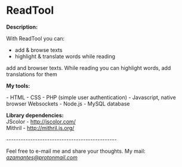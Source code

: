 # ReadTool

<p><b>Description:</b></p>
With ReadTool you can:
<ul>
	<li>add & browse texts</li>
	<li>highlight & translate words while reading</li>
</ul>
add and browser texts. While reading you can highlight words, add translations for them


<p><b>My tools:</b></p>
- HTML
- CSS
- PHP (simple user authentication)
- Javascript, native browser Websockets
- Node.js
- MySQL database

<b>Library dependencies:</b><br>
JScolor - http://jscolor.com/<br>
Mithril - http://mithril.js.org/

<p>----------------------------------------------</p>

Feel free to e-mail me and share your thoughts. My mail: <i>azamantes@protonmail.com</i>
